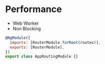 # Performance

- Web Worker
- Non Blocking

```javascript
@NgModule({
  imports: [RouterModule.forRoot(routes)],
  exports: [RouterModule],
})
export class AppRoutingModule {}
```
